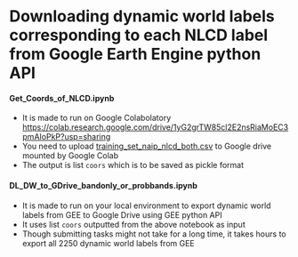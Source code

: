 # Downloading dynamic world labels corresponding to each NLCD label from Google Earth Engine python API

#### Get_Coords_of_NLCD.ipynb
- It is made to run on Google Colabolatory
  https://colab.research.google.com/drive/1yG2grTW85cl2E2nsRiaMoEC3pmAIoPkP?usp=sharing
- You need to upload [training_set_naip_nlcd_both.csv](https://github.com/calebrob6/dfc2021-msd-baseline/blob/master/data/splits/training_set_naip_nlcd_both.csv) to Google drive mounted by Google Colab
- The output is list `coors` which is to be saved as pickle format
  

####  DL_DW_to_GDrive_bandonly_or_probbands.ipynb
- It is made to run on your local environment to export dynamic world labels from GEE to Google Drive using GEE python API
- It uses list `coors` outputted from the above notebook as input
- Though submitting tasks might not take for a long time, it takes hours to export all 2250 dynamic world labels from GEE
